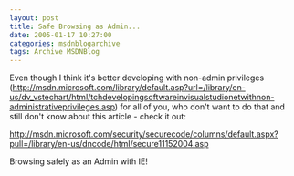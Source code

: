 ```yaml
---
layout: post
title: Safe Browsing as Admin...
date: 2005-01-17 10:27:00
categories: msdnblogarchive
tags: Archive MSDNBlog
---
```


Even though I think it's better developing with non-admin privileges (<http://msdn.microsoft.com/library/default.asp?url=/library/en-us/dv_vstechart/html/tchdevelopingsoftwareinvisualstudionetwithnon-administrativeprivileges.asp>) for all of you, who don't want to do that and still don't know about this article - check it out:

 <http://msdn.microsoft.com/security/securecode/columns/default.aspx?pull=/library/en-us/dncode/html/secure11152004.asp>

 Browsing safely as an Admin with IE!


